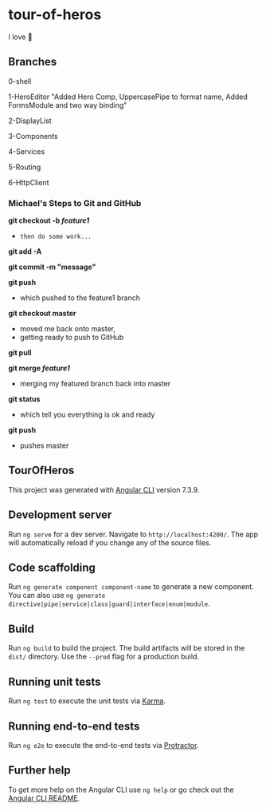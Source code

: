# tour-of-heros

I love :pizza:

## Branches

0-shell

1-HeroEditor
"Added Hero Comp, UppercasePipe to format name, Added FormsModule and two way binding"

2-DisplayList

3-Components

4-Services

5-Routing

6-HttpClient

### Michael's Steps to Git and GitHub

**git checkout -b *feature1***

-     then do some work...
	
**git add -A**

**git commit -m "message"**

**git push**

- 	which pushed to the feature1 branch

**git checkout master**

- 	moved me back onto master,
- 	getting ready to push to GitHub
	
**git pull**

**git merge *feature1***

- 	merging my featured branch back into master

**git status**

-	which tell you everything is ok and ready

**git push**

-	pushes master


## TourOfHeros

This project was generated with [Angular CLI](https://github.com/angular/angular-cli) version 7.3.9.

## Development server

Run `ng serve` for a dev server. Navigate to `http://localhost:4200/`. The app will automatically reload if you change any of the source files.

## Code scaffolding

Run `ng generate component component-name` to generate a new component. You can also use `ng generate directive|pipe|service|class|guard|interface|enum|module`.

## Build

Run `ng build` to build the project. The build artifacts will be stored in the `dist/` directory. Use the `--prod` flag for a production build.

## Running unit tests

Run `ng test` to execute the unit tests via [Karma](https://karma-runner.github.io).

## Running end-to-end tests

Run `ng e2e` to execute the end-to-end tests via [Protractor](http://www.protractortest.org/).

## Further help

To get more help on the Angular CLI use `ng help` or go check out the [Angular CLI README](https://github.com/angular/angular-cli/blob/master/README.md).
